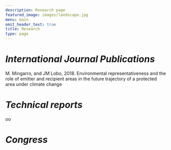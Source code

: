 ```yaml
---
description: Research page
featured_image: images/landscape.jpg
menu: main
omit_header_text: true
title: Research
type: page
---
```



# _International Journal Publications_ 

M. Mingarro, and JM Lobo, 2018. Environmental representativeness and the role of emitter and recipient areas in the future trajectory of a protected area under climate change

# _Technical reports_
oo
# _Congress_
